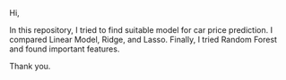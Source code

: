 Hi,

In this repository, I tried to find suitable model for car price prediction. 
I compared Linear Model, Ridge, and Lasso. 
Finally, I tried Random Forest and found important features.

Thank you.
